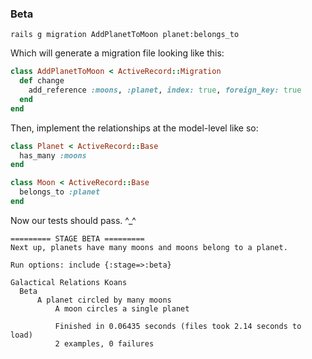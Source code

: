 ### Beta

```
rails g migration AddPlanetToMoon planet:belongs_to
```

Which will generate a migration file looking like this:

```ruby
class AddPlanetToMoon < ActiveRecord::Migration
  def change
    add_reference :moons, :planet, index: true, foreign_key: true
  end
end
```

Then, implement the relationships at the model-level like so:

```ruby
class Planet < ActiveRecord::Base
  has_many :moons
end

class Moon < ActiveRecord::Base
  belongs_to :planet
end
```

Now our tests should pass. ^_^

```
========= STAGE BETA =========
Next up, planets have many moons and moons belong to a planet.

Run options: include {:stage=>:beta}

Galactical Relations Koans
  Beta
      A planet circled by many moons
          A moon circles a single planet

          Finished in 0.06435 seconds (files took 2.14 seconds to load)
          2 examples, 0 failures
```



